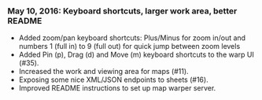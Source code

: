 ### May 10, 2016: Keyboard shortcuts, larger work area, better README
- Added zoom/pan keyboard shortcuts: Plus/Minus for zoom in/out and numbers 1 (full in) to 9 (full out) for quick jump between zoom levels
- Added Pin (p), Drag (d) and Move (m) keyboard shortcuts to the warp UI (#35).
- Increased the work and viewing area for maps (#11).
- Exposing some nice XML/JSON endpoints to sheets (#16).
- Improved README instructions to set up map warper server.
